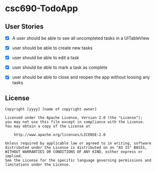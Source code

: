 # csc690-TodoApp


## User Stories

- [x] A user should be able to see all uncompleted tasks in a UITableView
- [x] user should be able to create new tasks
- [x] user should be able to edit a task
- [x] user should be able to mark a task as complete
- [x] user should be able to close and reopen the app without loosing any tasks


## License

    Copyright [yyyy] [name of copyright owner]

    Licensed under the Apache License, Version 2.0 (the "License");
    you may not use this file except in compliance with the License.
    You may obtain a copy of the License at

        http://www.apache.org/licenses/LICENSE-2.0

    Unless required by applicable law or agreed to in writing, software
    distributed under the License is distributed on an "AS IS" BASIS,
    WITHOUT WARRANTIES OR CONDITIONS OF ANY KIND, either express or implied.
    See the License for the specific language governing permissions and
    limitations under the License.
